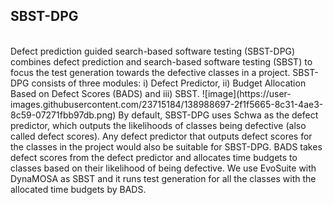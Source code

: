 <h2>SBST-DPG</h2><br>
Defect prediction guided search-based software testing (SBST-DPG) combines defect prediction and search-based software testing (SBST) to focus the test generation towards the defective classes in a project. SBST-DPG consists of three modules: i) Defect Predictor, ii) Budget Allocation Based on Defect Scores (BADS) and iii) SBST.
![image](https://user-images.githubusercontent.com/23715184/138988697-2f1f5665-8c31-4ae3-8c59-07271fbb97db.png)
By default, SBST-DPG uses Schwa as the defect predictor, which outputs the likelihoods of classes being defective (also called defect scores). 
Any defect predictor that outputs defect scores for the classes in the project would also be suitable for SBST-DPG.
BADS takes defect scores from the defect predictor and allocates time budgets to classes based on their likelihood of being defective.
We use EvoSuite with DynaMOSA as SBST and it runs test generation for all the classes with the allocated time budgets by BADS.
